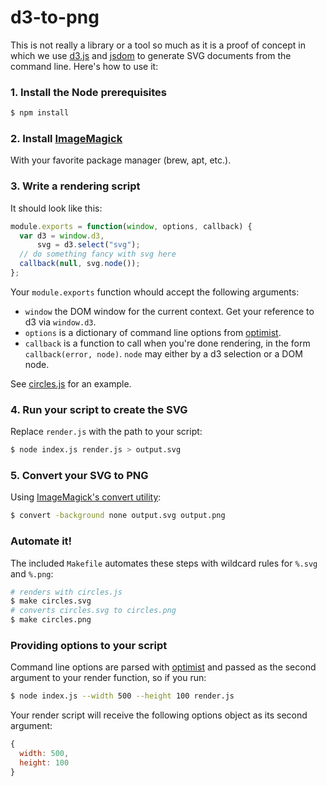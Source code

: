 # d3-to-png

This is not really a library or a tool so much as it is a proof of concept in
which we use [d3.js](http://d3js.org) and
[jsdom](https://github.com/tmpvar/jsdom) to generate SVG documents from the
command line. Here's how to use it:

### 1. Install the Node prerequisites

```sh
$ npm install
```

### 2. Install [ImageMagick](http://www.imagemagick.org/)

With your favorite package manager (brew, apt, etc.).

### 3. Write a rendering script

It should look like this:

```js
module.exports = function(window, options, callback) {
  var d3 = window.d3,
      svg = d3.select("svg");
  // do something fancy with svg here
  callback(null, svg.node());
};
```

Your `module.exports` function whould accept the following arguments:

* `window` the DOM window for the current context. Get your reference to d3 via
  `window.d3`.
* `options` is a dictionary of command line options from
  [optimist](https://github.com/substack/node-optimist).
* `callback` is a function to call when you're done rendering, in the form
  `callback(error, node)`. `node` may either by a d3 selection or a DOM node.

See [circles.js](blob/master/circles.js) for an example.

### 4. Run your script to create the SVG

Replace `render.js` with the path to your script:

```sh
$ node index.js render.js > output.svg
```

### 5. Convert your SVG to PNG

Using [ImageMagick's convert utility](http://www.imagemagick.org/script/convert.php):

```sh
$ convert -background none output.svg output.png
```

### Automate it!

The included `Makefile` automates these steps with wildcard rules for `%.svg` and `%.png`:

```sh
# renders with circles.js
$ make circles.svg
# converts circles.svg to circles.png
$ make circles.png
```

### Providing options to your script

Command line options are parsed with [optimist](https://github.com/substack/node-optimist) and passed as the second argument to your render function, so if you run:

```sh
$ node index.js --width 500 --height 100 render.js
```

Your render script will receive the following options object as its second argument:

```js
{
  width: 500,
  height: 100
}
```
